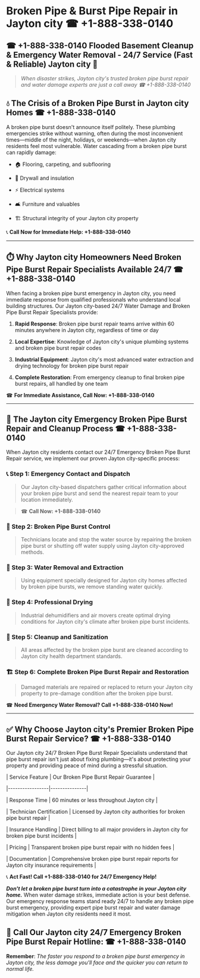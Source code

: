 # Broken Pipe & Burst Pipe Repair in Jayton city ☎ +1-888-338-0140  
## ☎ +1-888-338-0140 Flooded Basement Cleanup & Emergency Water Removal - 24/7 Service (Fast & Reliable) Jayton city 🚨  

> *When disaster strikes, Jayton city's trusted broken pipe burst repair and water damage experts are just a call away ☎ +1-888-338-0140*  

## 💧 The Crisis of a Broken Pipe Burst in Jayton city Homes ☎ +1-888-338-0140  

A broken pipe burst doesn't announce itself politely. These plumbing emergencies strike without warning, often during the most inconvenient times—middle of the night, holidays, or weekends—when Jayton city residents feel most vulnerable. Water cascading from a broken pipe burst can rapidly damage:  

* 🏠 Flooring, carpeting, and subflooring  
* 🧱 Drywall and insulation  
* ⚡ Electrical systems  
* 🛋️ Furniture and valuables  
* 🏗️ Structural integrity of your Jayton city property  

📞 **Call Now for Immediate Help: +1-888-338-0140**  

---  

## ⏱️ Why Jayton city Homeowners Need Broken Pipe Burst Repair Specialists Available 24/7 ☎ +1-888-338-0140  

When facing a broken pipe burst emergency in Jayton city, you need immediate response from qualified professionals who understand local building structures. Our Jayton city-based 24/7 Water Damage and Broken Pipe Burst Repair Specialists provide:  

1. **Rapid Response**: Broken pipe burst repair teams arrive within 60 minutes anywhere in Jayton city, regardless of time or day  
2. **Local Expertise**: Knowledge of Jayton city's unique plumbing systems and broken pipe burst repair codes  
3. **Industrial Equipment**: Jayton city's most advanced water extraction and drying technology for broken pipe burst repair  
4. **Complete Restoration**: From emergency cleanup to final broken pipe burst repairs, all handled by one team  

☎ **For Immediate Assistance, Call Now: +1-888-338-0140**  

---  

## 🔧 The Jayton city Emergency Broken Pipe Burst Repair and Cleanup Process ☎ +1-888-338-0140  

When Jayton city residents contact our 24/7 Emergency Broken Pipe Burst Repair service, we implement our proven Jayton city-specific process:  

### 📞 Step 1: Emergency Contact and Dispatch  
> Our Jayton city-based dispatchers gather critical information about your broken pipe burst and send the nearest repair team to your location immediately.  
> ☎ **Call Now: +1-888-338-0140**  

### 🚿 Step 2: Broken Pipe Burst Control  
> Technicians locate and stop the water source by repairing the broken pipe burst or shutting off water supply using Jayton city-approved methods.  

### 🌊 Step 3: Water Removal and Extraction  
> Using equipment specially designed for Jayton city homes affected by broken pipe bursts, we remove standing water quickly.  

### 💨 Step 4: Professional Drying  
> Industrial dehumidifiers and air movers create optimal drying conditions for Jayton city's climate after broken pipe burst incidents.  

### 🧼 Step 5: Cleanup and Sanitization  
> All areas affected by the broken pipe burst are cleaned according to Jayton city health department standards.  

### 🏗️ Step 6: Complete Broken Pipe Burst Repair and Restoration  
> Damaged materials are repaired or replaced to return your Jayton city property to pre-damage condition after the broken pipe burst.  

☎ **Need Emergency Water Removal? Call +1-888-338-0140 Now!**  

---  

## ✅ Why Choose Jayton city's Premier Broken Pipe Burst Repair Service? ☎ +1-888-338-0140  

Our Jayton city 24/7 Broken Pipe Burst Repair Specialists understand that pipe burst repair isn't just about fixing plumbing—it's about protecting your property and providing peace of mind during a stressful situation.  

| Service Feature | Our Broken Pipe Burst Repair Guarantee |  
|-----------------|---------------|  
| Response Time | 60 minutes or less throughout Jayton city |  
| Technician Certification | Licensed by Jayton city authorities for broken pipe burst repair |  
| Insurance Handling | Direct billing to all major providers in Jayton city for broken pipe burst incidents |  
| Pricing | Transparent broken pipe burst repair with no hidden fees |  
| Documentation | Comprehensive broken pipe burst repair reports for Jayton city insurance requirements |  

📞 **Act Fast! Call +1-888-338-0140 for 24/7 Emergency Help!**  

***Don't let a broken pipe burst turn into a catastrophe in your Jayton city home.*** When water damage strikes, immediate action is your best defense. Our emergency response teams stand ready 24/7 to handle any broken pipe burst emergency, providing expert pipe burst repair and water damage mitigation when Jayton city residents need it most.  

## 📱 Call Our Jayton city 24/7 Emergency Broken Pipe Burst Repair Hotline: ☎ +1-888-338-0140  

**Remember**: *The faster you respond to a broken pipe burst emergency in Jayton city, the less damage you'll face and the quicker you can return to normal life.*
